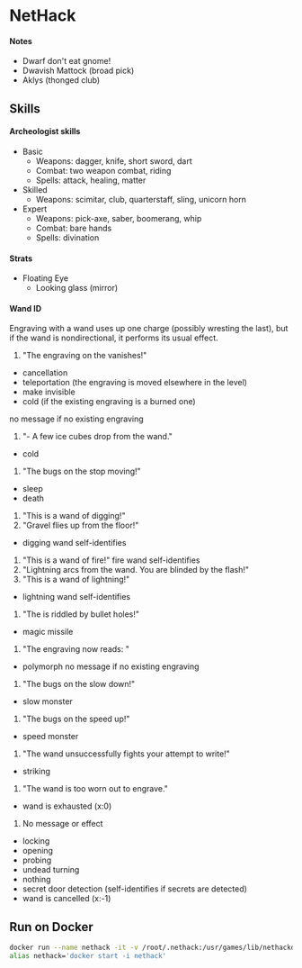 # NetHack
#### Notes
- Dwarf don't eat gnome!
- Dwavish Mattock (broad pick)
- Aklys (thonged club)

## Skills
#### Archeologist skills
- Basic	
  - Weapons: dagger, knife, short sword, dart
  - Combat: two weapon combat, riding
  - Spells: attack, healing, matter
- Skilled	
  - Weapons: scimitar, club, quarterstaff, sling, unicorn horn
- Expert	
  - Weapons: pick-axe, saber, boomerang, whip
  - Combat: bare hands
  - Spells: divination

#### Strats
- Floating Eye
  - Looking glass (mirror)

#### Wand ID
Engraving with a wand uses up one charge (possibly wresting the last), but if the wand is nondirectional, it performs its usual effect.

1. "The engraving on the <floor> vanishes!"
- cancellation
- teleportation (the engraving is moved elsewhere in the level)
- make invisible
- cold (if the existing engraving is a burned one)

no message if no existing engraving

1. "- A few ice cubes drop from the wand."
- cold	

1. "The bugs on the <floor> stop moving!"
- sleep
- death	

1. "This <wand> is a wand of digging!"
2. "Gravel flies up from the floor!"
- digging	wand self-identifies

1. "This <wand> is a wand of fire!"	fire	wand self-identifies
2. "Lightning arcs from the wand. You are blinded by the flash!"
3. "This <wand> is a wand of lightning!"
- lightning	wand self-identifies

1. "The <floor> is riddled by bullet holes!"
- magic missile	

1. "The engraving now reads: <random message>"
- polymorph	no message if no existing engraving

1. "The bugs on the <floor> slow down!"
- slow monster	

1. "The bugs on the <floor> speed up!"
- speed monster	

1. "The wand unsuccessfully fights your attempt to write!"
- striking	

1. "The wand is too worn out to engrave."
-  wand is exhausted (x:0)	

1. No message or effect
- locking
- opening
- probing
- undead turning
- nothing
- secret door detection (self-identifies if secrets are detected)
- wand is cancelled (x:-1)

## Run on Docker
```sh
docker run --name nethack -it -v /root/.nethack:/usr/games/lib/nethackdir/save -e NETHACKOPTIONS="@/usr/games/lib/nethackdir/save/.nethackrc" matsuu/nethack
alias nethack='docker start -i nethack'
```
